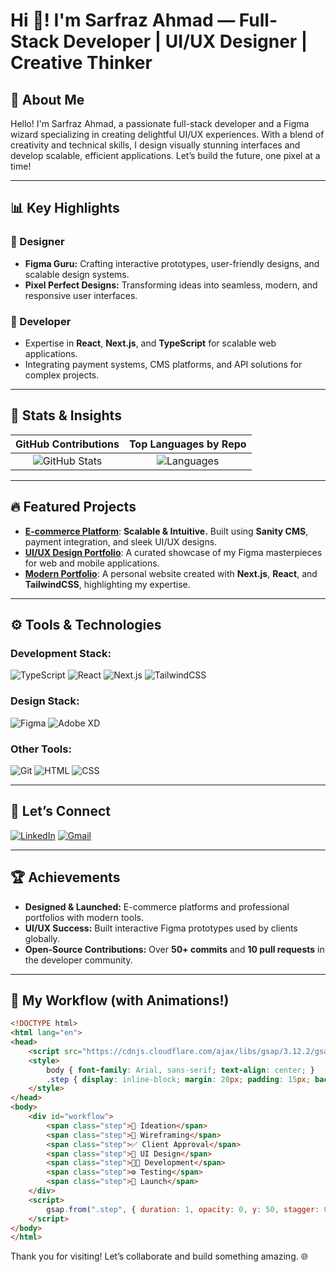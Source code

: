 # Hi 👋! I'm Sarfraz Ahmad — Full-Stack Developer | UI/UX Designer | Creative Thinker

## 🚀 About Me
Hello! I'm Sarfraz Ahmad, a passionate full-stack developer and a Figma wizard specializing in creating delightful UI/UX experiences. With a blend of creativity and technical skills, I design visually stunning interfaces and develop scalable, efficient applications. Let’s build the future, one pixel at a time!

---

## 📊 Key Highlights

### 🎨 Designer
- **Figma Guru:** Crafting interactive prototypes, user-friendly designs, and scalable design systems.
- **Pixel Perfect Designs:** Transforming ideas into seamless, modern, and responsive user interfaces.

### 🚀 Developer
- Expertise in **React**, **Next.js**, and **TypeScript** for scalable web applications.
- Integrating payment systems, CMS platforms, and API solutions for complex projects.

---

## 🌟 Stats & Insights
| **GitHub Contributions** | **Top Languages by Repo** |
| :----------------------: | :-----------------------: |
| ![GitHub Stats](https://github-readme-stats.vercel.app/api?username=creativesar&show_icons=true&theme=tokyonight) | ![Languages](https://github-readme-stats.vercel.app/api/top-langs/?username=creativesar&layout=compact&theme=tokyonight) |

---

## 🔥 Featured Projects
- [**E-commerce Platform**](#): **Scalable & Intuitive.** Built using **Sanity CMS**, payment integration, and sleek UI/UX designs.
- [**UI/UX Design Portfolio**](#): A curated showcase of my Figma masterpieces for web and mobile applications.
- [**Modern Portfolio**](#): A personal website created with **Next.js**, **React**, and **TailwindCSS**, highlighting my expertise.

---

## ⚙️ Tools & Technologies
### **Development Stack:**
![TypeScript](https://img.shields.io/badge/-TypeScript-3178C6?logo=typescript&logoColor=white)
![React](https://img.shields.io/badge/-React-61DAFB?logo=react&logoColor=white)
![Next.js](https://img.shields.io/badge/-Next.js-000000?logo=next.js&logoColor=white)
![TailwindCSS](https://img.shields.io/badge/-TailwindCSS-06B6D4?logo=tailwindcss&logoColor=white)

### **Design Stack:**
![Figma](https://img.shields.io/badge/-Figma-F24E1E?logo=figma&logoColor=white)
![Adobe XD](https://img.shields.io/badge/-Adobe%20XD-FF61F6?logo=adobe-xd&logoColor=white)

### **Other Tools:**
![Git](https://img.shields.io/badge/-Git-F05032?logo=git&logoColor=white)
![HTML](https://img.shields.io/badge/-HTML-E34F26?logo=html5&logoColor=white)
![CSS](https://img.shields.io/badge/-CSS-1572B6?logo=css3&logoColor=white)

---

## 🔗 Let’s Connect
[![LinkedIn](https://img.shields.io/badge/LinkedIn-blue?logo=linkedin&logoColor=white)](https://www.linkedin.com/in/sarfraz-ahmad-595428286/)
[![Gmail](https://img.shields.io/badge/Gmail-red?logo=gmail&logoColor=white)](mailto:uniqueluck68@gmail.com)

---

## 🏆 Achievements
- **Designed & Launched:** E-commerce platforms and professional portfolios with modern tools.
- **UI/UX Success:** Built interactive Figma prototypes used by clients globally.
- **Open-Source Contributions:** Over **50+ commits** and **10 pull requests** in the developer community.

---

## 🤖 My Workflow (with Animations!)
```html
<!DOCTYPE html>
<html lang="en">
<head>
    <script src="https://cdnjs.cloudflare.com/ajax/libs/gsap/3.12.2/gsap.min.js"></script>
    <style>
        body { font-family: Arial, sans-serif; text-align: center; }
        .step { display: inline-block; margin: 20px; padding: 15px; background: #333; color: white; border-radius: 10px; }
    </style>
</head>
<body>
    <div id="workflow">
        <span class="step">🔄 Ideation</span>
        <span class="step">🌟 Wireframing</span>
        <span class="step">✅ Client Approval</span>
        <span class="step">🎨 UI Design</span>
        <span class="step">👨‍💻 Development</span>
        <span class="step">⚙️ Testing</span>
        <span class="step">🚀 Launch</span>
    </div>
    <script>
        gsap.from(".step", { duration: 1, opacity: 0, y: 50, stagger: 0.2, ease: "power2.out" });
    </script>
</body>
</html>
```

Thank you for visiting! Let’s collaborate and build something amazing. 🌐
